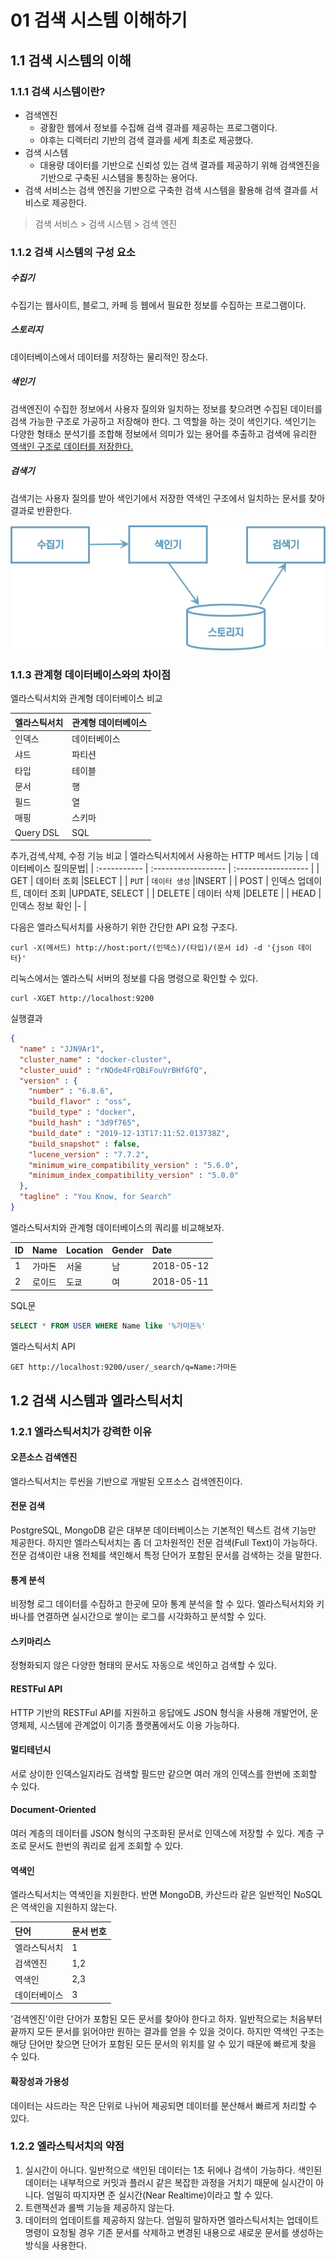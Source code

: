 # 01 검색 시스템 이해하기

## 1.1 검색 시스템의 이해

### 1.1.1 검색 시스템이란?

* 검색엔진
    * 광활한 웹에서 정보를 수집해 검색 결과를 제공하는 프로그램이다.
    * 야후는 디렉터리 기반의 검색 결과를 세계 최초로 제공했다.
* 검색 시스템
    * 대용량 데이터를 기반으로 신뢰성 있는 검색 결과를 제공하기 위해 검색엔진을 기반으로 구축된 시스템을 통칭하는 용어다.
* 검색 서비스는 검색 엔진을 기반으로 구축한 검색 시스템을 활용해 검색 결과를 서비스로 제공한다.



>  검색 서비스 > 검색 시스템 > 검색 엔진



### 1.1.2 검색 시스템의 구성 요소

##### 수집기

수집기는 웹사이트, 블로그, 카페 등 웹에서 필요한 정보를 수집하는 프로그램이다.

##### 스토리지

데이터베이스에서 데이터를 저장하는 물리적인 장소다.

##### 색인기

검색엔진이 수집한 정보에서 사용자 질의와 일치하는 정보를 찾으려면 수집된 데이터를 검색 가능한 구조로 가공하고 저장해야 한다. 그 역할을 하는 것이 색인기다. 색인기는 다양한 형태소 분석기를 조합해 정보에서 의미가 있는 용어를 추출하고 검색에 유리한 <u>역색인 구조로 데이터를 저장한다.</u>

##### 검색기

검색기는 사용자 질의를 받아 색인기에서 저장한 역색인 구조에서 일치하는 문서를 찾아 결과로 반환한다.



![image-20210521202710245](images/image-20210521202710245.png)



### 1.1.3 관계형 데이터베이스와의 차이점

엘라스틱서치와 관계형 데이터베이스 비교

| 엘라스틱서치 | 관계형 데이터베이스 |
| :----------- | :------------------ |
| 인덱스       | 데이터베이스        |
| 샤드         | 파티션              |
| 타입         | 테이블              |
| 문서         | 행                  |
| 필드         | 열                  |
| 매핑         | 스키마              |
| Query DSL    | SQL                 |



추가,검색,삭제, 수정 기능 비교
| 엘라스틱서치에서 사용하는 HTTP 메서드 |기능 | 데이터베이스 질의문법|
| :----------- | :------------------ | :------------------ |
| GET    | 데이터 조회   |SELECT        |
| `PUT`     | `데이터 생성`       |INSERT        |
| POST      | 인덱스 업데이트, 데이터 조회 |UPDATE, SELECT        |
| DELETE    | 데이터 삭제             |DELETE        |
| HEAD      | 인덱스 정보 확인         |-        |



다음은 엘라스틱서치를 사용하기 위한 간단한 API 요청 구조다.

```http
curl -X(메서드) http://host:port/(인덱스)/(타입)/(문서 id) -d '{json 데이터}'
```



리눅스에서는 엘라스틱 서버의 정보를 다음 명령으로 확인할 수 있다.

```http
curl -XGET http://localhost:9200
```

실행결과

```json
{
  "name" : "JJN9Ar1",
  "cluster_name" : "docker-cluster",
  "cluster_uuid" : "rNQde4FrQBiFouVrBHfGfQ",
  "version" : {
    "number" : "6.8.6",
    "build_flavor" : "oss",
    "build_type" : "docker",
    "build_hash" : "3d9f765",
    "build_date" : "2019-12-13T17:11:52.013738Z",
    "build_snapshot" : false,
    "lucene_version" : "7.7.2",
    "minimum_wire_compatibility_version" : "5.6.0",
    "minimum_index_compatibility_version" : "5.0.0"
  },
  "tagline" : "You Know, for Search"
}
```



엘라스틱서치와 관계형 데이터베이스의 쿼리를 비교해보자.

| ID | Name        | Location | Gender | Date|
| :--- |  :--- | :--- | :--- | :--- |
| 1 | 가마돈 | 서울 | 남 | 2018-05-12 |
| 2 |로이드 | 도쿄 | 여 | 2018-05-11 |

SQL문

```sql
SELECT * FROM USER WHERE Name like '%가마돈%'
```

엘라스틱서치 API

```http
GET http://localhost:9200/user/_search/q=Name:가마돈
```



## 1.2 검색 시스템과 엘라스틱서치

### 1.2.1 엘라스틱서치가 강력한 이유

#### 오픈소스 검색엔진

엘라스틱서치는 루씬을 기반으로 개발된 오프소스 검색엔진이다.



#### 전문 검색

PostgreSQL, MongoDB 같은 대부분 데이터베이스는 기본적인 텍스트 검색 기능만 제공한다. 하지만 엘라스틱서치는 좀 더 고차원적인 전문 검색(Full Text)이 가능하다. 전문 검색이란 내용 전체를 색인해서 특정 단어가 포함된 문서를 검색하는 것을 말한다.



#### 통계 분석

비정형 로그 데이터를 수집하고 한곳에 모아 통계 분석을 할 수 있다. 엘라스틱서치와 키바나를 연결하면 실시간으로 쌓이는 로그를 시각화하고 분석할 수 있다.



#### 스키마리스

정형화되지 않은 다양한 형태의 문서도 자동으로 색인하고 검색할 수 있다.



#### RESTFul API

HTTP 기반의 RESTFul API를 지원하고 응답에도 JSON 형식을 사용해 개발언어, 운영체제, 시스템에 관계없이 이기종 플랫폼에서도 이용 가능하다.



#### 멀티테넌시

서로 상이한 인덱스일지라도 검색할 필드만 같으면 여러 개의 인덱스를 한번에 조회할 수 있다.



#### Document-Oriented

여러 계층의 데이터를 JSON 형식의 구조화된 문서로 인덱스에 저장할 수 있다. 계층 구조로 문서도 한번의 쿼리로 쉽게 조회할 수 있다.



#### 역색인

엘라스틱서치는 역색인을 지원한다. 반면 MongoDB, 카산드라 같은 일반적인 NoSQL은 역색인을 지원하지 않는다.

| 단어         | 문서 번호 |
| :----------- | :-------- |
| 엘라스틱서치 | 1         |
| 검색엔진     | 1,2       |
| 역색인       | 2,3       |
| 데이터베이스 | 3         |

'검색엔진'이란 단어가 포함된 모든 문서를 찾아야 한다고 하자. 일반적으로는 처음부터 끝까지 모든 문서를 읽어야만 원하는 결과를 얻을 수 있을 것이다. 하지만 역색인 구조는 해당 단어만 찾으면 단어가 포함된 모든 문서의 위치를 알 수 있기 때문에 빠르게 찾을 수 있다.



#### 확장성과 가용성

데이터는 샤드라는 작은 단위로 나뉘어 제공되면 데이터를 분산해서 빠르게 처리할 수 있다.



### 1.2.2 엘라스틱서치의 약점

1. 실시간이 아니다. 일반적으로 색인된 데이터는 1초 뒤에나 검색이 가능하다. 색인된 데이터는 내부적으로 커밋과 플러시 같은 복잡한 과정을 거치기 때문에 실시간이 아니다. 엄밀히 따지자면 준 실시간(Near Realtime)이라고 할 수 있다.
2. 트랜잭션과 롤백 기능을 제공하지 않는다.
3. 데이터의 업데이트를 제공하지 않는다. 엄밀히 말하자면 엘라스틱서치는 업데이트 명령이 요청될 경우 기존 문서를 삭제하고 변경된 내용으로 새로운 문서를 생성하는 방식을 사용한다.



























